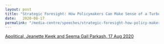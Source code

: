 ```yaml
---
layout: post
title: "Strategic Foresight: How Policymakers Can Make Sense of a Turbulent World, Apolitical, 17 Aug 2020"
date:   2020-08-17
permalink: "/media-centre/speeches/strategic-foresight-how-policy-makers"
---
```


[Apolitical, Jeanette Kwek and Seema Gail Parkash, 17 Aug 2020](https://apolitical.co/en/solution_article/strategic-foresight-making-sense-of-a-turbulent-world)
